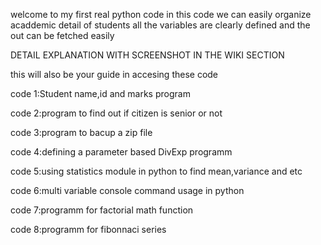 welcome to my first real python code 
in this code we can easily organize acaddemic detail of students 
all the variables are clearly defined 
and the out can be fetched easily 


DETAIL EXPLANATION WITH  SCREENSHOT IN THE WIKI SECTION 


this will also be your guide in accesing these code 

code 1:Student name,id and marks program 

code 2:program to find out if citizen is senior or not 

code 3:program to bacup a zip file 

code 4:defining a parameter based DivExp programm

code 5:using statistics module in python to find mean,variance and etc 

code 6:multi variable console command usage in python 

code 7:programm for factorial math function 

code 8:programm for fibonnaci series 
